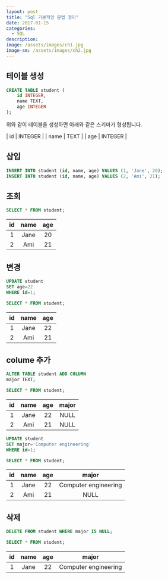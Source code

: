 ```yaml
---
layout: post
title: "Sql 기본적인 문법 정리"
date: 2017-01-15
categories:
  - SQL
description: 
image: /assets/images/ch1.jpg
image-sm: /assets/images/ch2.jpg
---
```


## 테이블 생성

```sql
CREATE TABLE student (
	id INTEGER, 
	name TEXT,
	age INTEGER
);
```



위와 같이 테이블을 생성하면 아래와 같은 스키마가 형성됩니다.

| id    | INTEGER	|
| name	| TEXT		|
| age   | INTEGER |

## 삽입

```sql
INSERT INTO student (id, name, age) VALUES (1, 'Jane', 20);
INSERT INTO student (id, name, age) VALUES (2, 'Ami', 21);
```

## 조회

```sql
SELECT * FROM student;
```

| id | name | age|
| :---: | :---: | :---: |
| 1 | Jane | 20 |
| 2 | Ami | 21 |

## 변경

```sql
UPDATE student
SET age=22
WHERE id=1;

SELECT * FROM student;
```

| id | name | age|
| :---: | :---: | :---: |
| 1 | Jane | 22 |
| 2 | Ami | 21|

## colume 추가

```sql
ALTER TABLE student ADD COLUMN
major TEXT;

SELECT * FROM student;
```

| id | name | age| major |
| :---: | :---: | :---: | :---:|
| 1 | Jane | 22 | NULL |
| 2 | Ami | 21 | NULL |

```sql
UPDATE student 
SET major='Computer engineering'
WHERE id=1;

SELECT * FROM student;
```

| id | name | age| major |
| :---: | :---: | :---: | :---:|
| 1 | Jane | 22 | Computer engineering |
| 2 | Ami | 21 | NULL |

## 삭제

```sql
DELETE FROM student WHERE major IS NULL;

SELECT * FROM student;
```

| id | name | age| major |
| :---: | :---: | :---: | :---:|
| 1 | Jane | 22 | Computer engineering |

